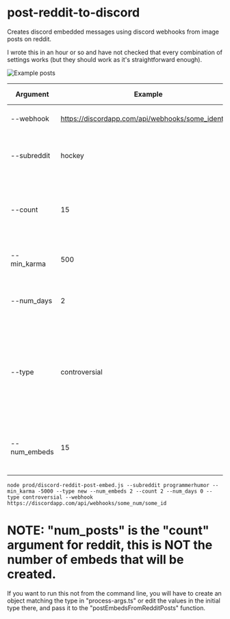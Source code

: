 # post-reddit-to-discord

Creates discord embedded messages using discord webhooks from image posts on reddit.

I wrote this in an hour or so and have not checked that every combination of settings works (but they should work as it's straightforward enough).

![Example posts](https://i.imgur.com/FRgoVHM.png)

Argument | Example | Functionality | Default | Is Required
------------ | ------------- | ------------- | ------------- | ------------- 
--webhook   | https://discordapp.com/api/webhooks/some_identifier | The discord webhook to use | null | Yes
--subreddit   | hockey | Specify which subreddit to create embeds from | programmerhumor | No
--count   | 15 | How many posts should be considered (this may be limited by reddit itself) | 20 | No
--min_karma   | 500 | The minimum karma cut-off for posts | 10000 | No
--num_days   | 2 | The number of days ago a post must be after (0 is one day) | 0 | No
--type   | controversial | The type of posts to consider, valid answers are new, controversial, rising, day, "week, month, year, or all | day | No
--num_embeds | 15 | The total number of discord messages with embeds to create | 5 | No

```
node prod/discord-reddit-post-embed.js --subreddit programmerhumor --min_karma -5000 --type new --num_embeds 2 --count 2 --num_days 0 --type controversial --webhook https://discordapp.com/api/webhooks/some_num/some_id
```

# NOTE: "num_posts" is the "count" argument for reddit, this is NOT the number of embeds that will be created.

If you want to run this not from the command line, you will have to create an object matching the type in "process-args.ts" or edit the values in the initial type there, and pass it to the "postEmbedsFromRedditPosts" function.
